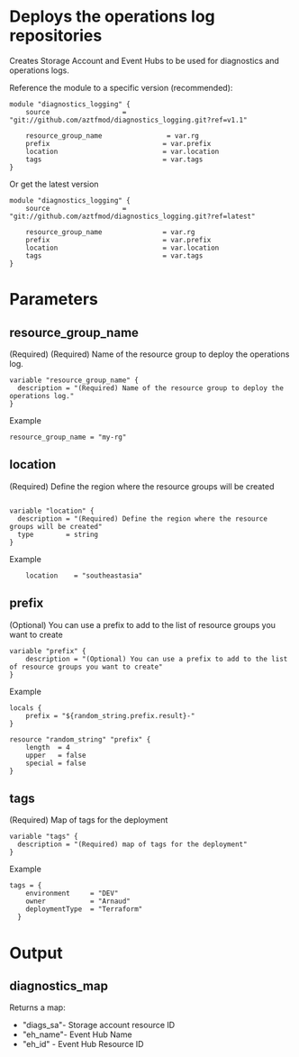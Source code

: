 # Deploys the operations log repositories 
Creates Storage Account and Event Hubs to be used for diagnostics and operations logs. 


Reference the module to a specific version (recommended):
```
module "diagnostics_logging" {
    source                  = "git://github.com/aztfmod/diagnostics_logging.git?ref=v1.1"
  
    resource_group_name                = var.rg
    prefix                            = var.prefix
    location                          = var.location
    tags                              = var.tags
}
```

Or get the latest version
```
module "diagnostics_logging" {
    source                  = "git://github.com/aztfmod/diagnostics_logging.git?ref=latest"
  
    resource_group_name               = var.rg
    prefix                            = var.prefix
    location                          = var.location
    tags                              = var.tags
}
```

# Parameters

## resource_group_name
(Required) (Required) Name of the resource group to deploy the operations log.
```
variable "resource_group_name" {
  description = "(Required) Name of the resource group to deploy the operations log."
}

```
Example
```
resource_group_name = "my-rg"
```

## location
(Required) Define the region where the resource groups will be created
```

variable "location" {
  description = "(Required) Define the region where the resource groups will be created"
  type        = string
}
```
Example
```
    location    = "southeastasia"
```

## prefix
(Optional) You can use a prefix to add to the list of resource groups you want to create
```
variable "prefix" {
    description = "(Optional) You can use a prefix to add to the list of resource groups you want to create"
}
```
Example
```
locals {
    prefix = "${random_string.prefix.result}-"
}

resource "random_string" "prefix" {
    length  = 4
    upper   = false
    special = false
}
```

## tags
(Required) Map of tags for the deployment
```
variable "tags" {
  description = "(Required) map of tags for the deployment"
}
```
Example
```
tags = {
    environment     = "DEV"
    owner           = "Arnaud"
    deploymentType  = "Terraform"
  }
```

# Output
## diagnostics_map
Returns a map: 
  - "diags_sa"- Storage account resource ID
  - "eh_name"- Event Hub Name 
  - "eh_id" - Event Hub Resource ID  